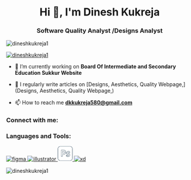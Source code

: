 <h1 align="center">Hi 👋, I'm Dinesh Kukreja</h1>
<h3 align="center">Software Quality Analyst /Designs Analyst</h3>

<p align="left"> <img src="https://komarev.com/ghpvc/?username=dineshkukreja1&label=Profile%20views&color=0e75b6&style=flat" alt="dineshkukreja1" /> </p>

<p align="left"> <a href="https://github.com/ryo-ma/github-profile-trophy"><img src="https://github-profile-trophy.vercel.app/?username=dineshkukreja1" alt="dineshkukreja1" /></a> </p>

- 🔭 I’m currently working on **Board Of Intermediate and Secondary Education Sukkur Website**

- 📝 I regularly write articles on [Designs, Aesthetics, Quality Webpage,](Designs, Aesthetics, Quality Webpage,)

- 📫 How to reach me **dkkukreja580@gmail.com**

<h3 align="left">Connect with me:</h3>
<p align="left">
</p>

<h3 align="left">Languages and Tools:</h3>
<p align="left"> <a href="https://www.figma.com/" target="_blank" rel="noreferrer"> <img src="https://www.vectorlogo.zone/logos/figma/figma-icon.svg" alt="figma" width="40" height="40"/> </a> <a href="https://www.adobe.com/in/products/illustrator.html" target="_blank" rel="noreferrer"> <img src="https://www.vectorlogo.zone/logos/adobe_illustrator/adobe_illustrator-icon.svg" alt="illustrator" width="40" height="40"/> </a> <a href="https://www.photoshop.com/en" target="_blank" rel="noreferrer"> <img src="https://raw.githubusercontent.com/devicons/devicon/master/icons/photoshop/photoshop-line.svg" alt="photoshop" width="40" height="40"/> </a> <a href="https://www.adobe.com/products/xd.html" target="_blank" rel="noreferrer"> <img src="https://cdn.worldvectorlogo.com/logos/adobe-xd.svg" alt="xd" width="40" height="40"/> </a> </p>

<p><img align="center" src="https://github-readme-stats.vercel.app/api/top-langs?username=dineshkukreja1&show_icons=true&locale=en&layout=compact" alt="dineshkukreja1" /></p>
